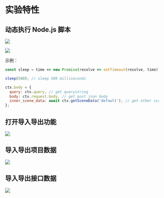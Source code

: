 # 实验特性

## 动态执行 Node.js 脚本

![](/macaca-datahub/assets/datahub-js-run-zh.png)

![](/macaca-datahub/assets/datahub-js-run-code-zh.png)

示例：

```javascript
const sleep = time => new Promise(resolve => setTimeout(resolve, time));

sleep(500); // sleep 500 milliseconds

ctx.body = {
  query: ctx.query, // get querystring
  body: ctx.request.body, // get post json body
  inner_scene_data: await ctx.getSceneData('default'), // get other scene data
};
```

## 打开导入导出功能

![](/macaca-datahub/assets/1556087017130-d28c06f4-fc93-496a-8eec-ec5e6f1ce83d.png)

## 导入导出项目数据

![](/macaca-datahub/assets/1556087034370-c015c30c-3ffd-4c9a-8539-a3669ac31674.png)

## 导入导出接口数据

![](/macaca-datahub/assets/1556087047193-7f16c85f-f8e6-4adc-8665-fc62e74a55ea.png)
